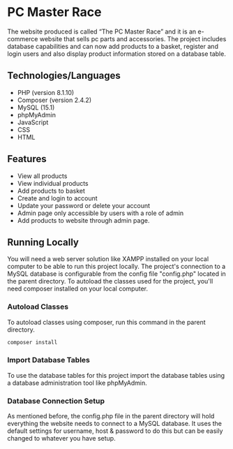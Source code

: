# PC Master Race

The website produced is called “The PC Master Race” and it is an e-commerce website that sells pc parts and accessories. The project includes database capabilities and can now add products to a basket, register and login users and also display product information stored on a database table.

## Technologies/Languages

- PHP (version 8.1.10)
- Composer (version 2.4.2)
- MySQL (15.1)
- phpMyAdmin
- JavaScript
- CSS
- HTML

## Features

- View all products
- View individual products
- Add products to basket
- Create and login to account
- Update your password or delete your account
- Admin page only accessible by users with a role of admin
- Add products to website through admin page.

## Running Locally

You will need a web server solution like XAMPP installed on your local computer to be able to run this project locally. The project's connection to a MySQL database is configurable from the config file "config.php" located in the parent directory. To autoload the classes used for the project, you'll need composer installed on your local computer.

### Autoload Classes

To autoload classes using composer, run this command in the parent directory.

```bash
composer install
```

### Import Database Tables

To use the database tables for this project import the database tables using a database administration tool like phpMyAdmin.

### Database Connection Setup

As mentioned before, the config.php file in the parent directory will hold everything the website needs to connect to a MySQL database. It uses the default settings for username, host & password to do this but can be easily changed to whatever you have setup.
